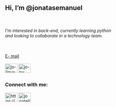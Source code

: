  <h2>Hi, I’m @jonatasemanuel</h2><br>
 <h6>I'm interested in back-end, currently learning python<br> and looking to collaborate in a technology team.</h6><br>
 <a href=mailto:jonatassilvaemanuel@gmail.com?subject="link HTML">E- mail</a>


<div style="display: inline_block"><br>
 <img align="center" alt="jo-linux" height="30" width="40" src="https://cdn.jsdelivr.net/gh/devicons/devicon/icons/linux/linux-original.svg" />
 <img align="center" alt="jo-py" height="30" width="40" src="https://cdn.jsdelivr.net/gh/devicons/devicon/icons/python/python-original.svg" />
          
          
          
          
 
</div>

##
<h3 align="left">Connect with me:</h3>
<p align="left">
<a href="https://linkedin.com/in/https://www.linkedin.com/in/jonatasemanuell/" target="blank"><img align="center" src="https://raw.githubusercontent.com/rahuldkjain/github-profile-readme-generator/master/src/images/icons/Social/linked-in-alt.svg" alt="https://www.linkedin.com/in/jonatasemanuell/" height="30" width="40" /></a>
<a href="https://www.hackerrank.com/jonatello" target="blank"><img align="center" src="https://raw.githubusercontent.com/rahuldkjain/github-profile-readme-generator/master/src/images/icons/Social/hackerrank.svg" alt="jonatello" height="30" width="40" /></a>
</p>


